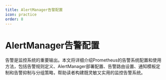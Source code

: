 ```yaml
---
title: AlertManager告警配置
icon: practice
order: 8
---
```


# AlertManager告警配置

告警是监控系统的重要输出。本文将详细介绍Prometheus的告警系统配置和使用方法，包括告警规则定义、AlertManager部署配置、告警路由设置、通知模板定制和告警抑制与分组策略，帮助读者构建既灵敏又实用的监控告警系统。
